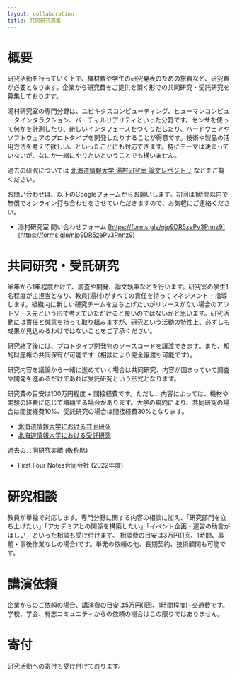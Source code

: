 ```yaml
---
layout: collaboration
title: 共同研究募集
---
```


# 概要
研究活動を行っていく上で、機材費や学生の研究発表のための旅費など、研究費が必要となります。企業から研究費をご提供を頂く形での共同研究・受託研究を募集しております。

湯村研究室の専門分野は、ユビキタスコンピューティング、ヒューマンコンピュータインタラクション、バーチャルリアリティといった分野です。センサを使って何かを計測したり、新しいインタフェースをつくりだしたり、ハードウェアやソフトウェアのプロトタイプを開発したりすることが得意です。技術や製品の活用方法を考えて欲しい、といったことにも対応できます。特にテーマは決まっていないが、なにか一緒にやりたいということでも構いません。

過去の研究については [北海道情報大学 湯村研究室 論文レポジトリ](https://dl.yumulab.org/) などをご覧ください。

お問い合わせは、以下のGoogleフォームからお願いします。初回は1時間以内で無償でオンライン打ち合わせをさせていただきますので、お気軽にご連絡ください。
- 湯村研究室 問い合わせフォーム [https://forms.gle/njp9DR5zePv3Pnnz9](https://forms.gle/njp9DR5zePv3Pnnz9)

# 共同研究・受託研究
半年から1年程度かけて、調査や開発、論文執筆などを行います。研究室の学生1名程度が主担当となり、教員(湯村)がすべての責任を持ってマネジメント・指導します。組織内に新しい研究チームを立ち上げたいがリソースがない場合のアウトソース先という形で考えていただけると良いのではないかと思います。研究活動には責任と誠意を持って取り組みますが、研究という活動の特性上、必ずしも成果が見込めるわけではないことをご了承ください。

研究終了後には、プロトタイプ開発物のソースコードを譲渡できます。また、知的財産権の共同保有が可能です（相談により完全譲渡も可能です）。

研究内容を議論から一緒に進めていく場合は共同研究、内容が固まっていて調査や開発を進めるだけであれば受託研究という形式となります。

研究費の目安は100万円程度 + 間接経費です。ただし、内容によっては、機材や実験の経費に応じて増額する場合があります。大学の規約により、共同研究の場合は間接経費10%、受託研究の場合は間接経費30%となります。

- [北海道情報大学における共同研究](https://www.do-johodai.ac.jp/guidance/coo-research.php)
- [北海道情報大学における受託研究](https://www.do-johodai.ac.jp/guidance/com-research.php)

過去の共同研究実績 (敬称略)
- First Four Notes合同会社 (2022年度)

# 研究相談
教員が単独で対応します。専門分野に関する内容の相談に加え、「研究部門を立ち上げたい」「アカデミアとの関係を構築したい」「イベント企画・運営の助言がほしい」といった相談も受け付けます。
相談費の目安は3万円(1回、1時間、事前・事後作業なしの場合)です。単発の依頼の他、長期契約、技術顧問も可能です。

# 講演依頼
企業からのご依頼の場合、講演費の目安は5万円(1回、1時間程度)+交通費です。学校、学会、有志コミュニティからの依頼の場合はこの限りではありません。

# 寄付
研究活動への寄付も受け付けております。


